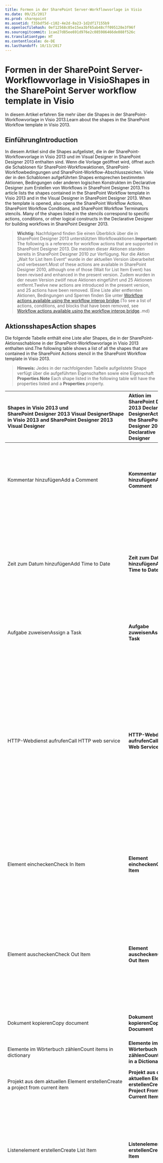 ```yaml
---
title: Formen in der SharePoint Server-Workflowvorlage in Visio
ms.date: 09/25/2017
ms.prod: sharepoint
ms.assetid: f35bdf5d-c102-4e2d-8a23-1d2df17155b9
ms.openlocfilehash: 0ef12568c05e15ea3bf65ab48cff095128e3f96f
ms.sourcegitcommit: 1cae27d85ee691d976e2c085986466de088f526c
ms.translationtype: HT
ms.contentlocale: de-DE
ms.lasthandoff: 10/13/2017
---
```

# <a name="shapes-in-the-sharepoint-server-workflow-template-in-visio"></a><span data-ttu-id="5b257-102">Formen in der SharePoint Server-Workflowvorlage in Visio</span><span class="sxs-lookup"><span data-stu-id="5b257-102">Shapes in the SharePoint Server workflow template in Visio</span></span>
<span data-ttu-id="5b257-103">In diesem Artikel erfahren Sie mehr über die Shapes in der SharePoint-Workflowvorlage in Visio 2013.</span><span class="sxs-lookup"><span data-stu-id="5b257-103">Learn about the shapes in the SharePoint Workflow template in Visio 2013.</span></span>
## <a name="introduction"></a><span data-ttu-id="5b257-104">Einführung</span><span class="sxs-lookup"><span data-stu-id="5b257-104">Introduction</span></span>
<span data-ttu-id="5b257-105"><a name="VSSPD_Shapes_Intro"> </a></span><span class="sxs-lookup"><span data-stu-id="5b257-105"></span></span>

<span data-ttu-id="5b257-p101">In diesem Artikel sind die Shapes aufgelistet, die in der SharePoint-Workflowvorlage in Visio 2013 und im Visual Designer in SharePoint Designer 2013 enthalten sind. Wenn die Vorlage geöffnet wird, öffnet auch die Schablonen für SharePoint-Workflowaktionen, SharePoint-Workflowbedingungen und SharePoint-Workflow-Abschlusszeichen. Viele der in den Schablonen aufgeführten Shapes entsprechen bestimmten Aktionen, Bedingungen oder anderen logischen Konstrukten im Declarative Designer zum Erstellen von Workflows in SharePoint Designer 2013.</span><span class="sxs-lookup"><span data-stu-id="5b257-p101">This article lists the shapes contained in the SharePoint Workflow template in Visio 2013 and in the Visual Designer in SharePoint Designer 2013. When the template is opened, also opens the SharePoint Workflow Actions, SharePoint Workflow Conditions, and SharePoint Workflow Terminators stencils. Many of the shapes listed in the stencils correspond to specific actions, conditions, or other logical constructs in the Declarative Designer for building workflows in SharePoint Designer 2013.</span></span>
  
    
    

> <span data-ttu-id="5b257-109">**Wichtig:** Nachfolgend finden Sie einen Überblick über die in SharePoint Designer 2013 unterstützten Workflowaktionen.</span><span class="sxs-lookup"><span data-stu-id="5b257-109">**Important:** The following is a reference for workflow actions that are supported in SharePoint Designer 2013.</span></span> <span data-ttu-id="5b257-110">Die meisten dieser Aktionen standen bereits in SharePoint Designer 2010 zur Verfügung. Nur die Aktion „Wait for List Item Event“ wurde in der aktuellen Version überarbeitet und verbessert.</span><span class="sxs-lookup"><span data-stu-id="5b257-110">Most of these actions are available in SharePoint Designer 2010, although one of those (Wait for List Item Event) has been revised and enhanced in the present version.</span></span> <span data-ttu-id="5b257-111">Zudem wurden in der neuen Version zwölf neue Aktionen eingeführt und 25 Aktionen entfernt.</span><span class="sxs-lookup"><span data-stu-id="5b257-111">Twelve new actions are introduced in the present version, and 25 actions have been removed.</span></span> <span data-ttu-id="5b257-112">(Eine Liste aller entfernten Aktionen, Bedingungen und Sperren finden Sie unter [Workflow actions available using the workflow interop bridge](workflow-actions-available-using-the-workflow-interop-bridge.md).</span><span class="sxs-lookup"><span data-stu-id="5b257-112">(To see a list of actions, conditions, and blocks that have been removed, see  [Workflow actions available using the workflow interop bridge](workflow-actions-available-using-the-workflow-interop-bridge.md)..md)</span></span> 
  
    
    


## <a name="action-shapes"></a><span data-ttu-id="5b257-113">Aktionsshapes</span><span class="sxs-lookup"><span data-stu-id="5b257-113">Action shapes</span></span>
<span data-ttu-id="5b257-114"><a name="VSSDP_Actions"> </a></span><span class="sxs-lookup"><span data-stu-id="5b257-114"></span></span>

<span data-ttu-id="5b257-115">Die folgende Tabelle enthält eine Liste aller Shapes, die in der SharePoint-Aktionsschablone in der SharePoint-Workflowvorlage in Visio 2013 enthalten sind.</span><span class="sxs-lookup"><span data-stu-id="5b257-115">The following table shows a list of all the shapes that are contained in the SharePoint Actions stencil in the SharePoint Workflow template in Visio 2013.</span></span>
  
    
    

> <span data-ttu-id="5b257-116">**Hinweis:** Jedes in der nachfolgenden Tabelle aufgelistete Shape verfügt über die aufgeführten Eigenschaften sowie eine Eigenschaft **Properties**.</span><span class="sxs-lookup"><span data-stu-id="5b257-116">**Note** Each shape listed in the following table will have the properties listed and a **Properties** property.</span></span>
  
    
    



|<span data-ttu-id="5b257-117">**Shapes in Visio 2013 und SharePoint Designer 2013 Visual Designer**</span><span class="sxs-lookup"><span data-stu-id="5b257-117">**Shape in Visio 2013 and SharePoint Designer 2013 Visual Designer**</span></span>|<span data-ttu-id="5b257-118">**Aktion im SharePoint Designer 2013 Declarative Designer**</span><span class="sxs-lookup"><span data-stu-id="5b257-118">**Action in the SharePoint Designer 2013 Declarative Designer**</span></span>|<span data-ttu-id="5b257-119">**Eigenschaften im SharePoint Designer 2013 Visual Designer**</span><span class="sxs-lookup"><span data-stu-id="5b257-119">**Properties in SharePoint Designer 2013 Visual Designer**</span></span>|<span data-ttu-id="5b257-120">**Beschreibung**</span><span class="sxs-lookup"><span data-stu-id="5b257-120">**Description**</span></span>|
|:-----|:-----|:-----|:-----|
|<span data-ttu-id="5b257-121">Kommentar hinzufügen</span><span class="sxs-lookup"><span data-stu-id="5b257-121">Add a Comment</span></span>  <br/> |<span data-ttu-id="5b257-122">**Kommentar hinzufügen**</span><span class="sxs-lookup"><span data-stu-id="5b257-122">**Add a Comment**</span></span> <br/> |<span data-ttu-id="5b257-123">**Kommentar**</span><span class="sxs-lookup"><span data-stu-id="5b257-123">**Comment**</span></span> <br/> |<span data-ttu-id="5b257-p103">Ermöglicht Ihnen, im Workflow-Designer zu Referenzzwecken informative Kommentare zu hinterlassen. Dies ist besonders hilfreich, wenn andere Benutzer an diesem Workflow mitarbeiten.</span><span class="sxs-lookup"><span data-stu-id="5b257-p103">Enables you to leave informative comments in the workflow designer for reference purposes. This is especially helpful when there are other users collaborating on the workflow.</span></span>  <br/> |
|<span data-ttu-id="5b257-126">Zeit zum Datum hinzufügen</span><span class="sxs-lookup"><span data-stu-id="5b257-126">Add Time to Date</span></span>  <br/> |<span data-ttu-id="5b257-127">**Zeit zum Datum hinzufügen**</span><span class="sxs-lookup"><span data-stu-id="5b257-127">**Add Time to Date**</span></span> <br/> |<span data-ttu-id="5b257-128">**Monate**</span><span class="sxs-lookup"><span data-stu-id="5b257-128">**Months**</span></span> <br/> <span data-ttu-id="5b257-129">**Tage**</span><span class="sxs-lookup"><span data-stu-id="5b257-129">**Days**</span></span> <br/> <span data-ttu-id="5b257-130">**Stunden**</span><span class="sxs-lookup"><span data-stu-id="5b257-130">**Hours**</span></span> <br/> <span data-ttu-id="5b257-131">**Minuten**</span><span class="sxs-lookup"><span data-stu-id="5b257-131">**Minutes**</span></span> <br/> <span data-ttu-id="5b257-132">**Date**</span><span class="sxs-lookup"><span data-stu-id="5b257-132">**Date**</span></span> <br/> <span data-ttu-id="5b257-133">**Ausgabe**</span><span class="sxs-lookup"><span data-stu-id="5b257-133">**Output**</span></span> <br/> |<span data-ttu-id="5b257-p104">Fügt einem Datum eine bestimmte Uhrzeit in Minuten, Stunden, Tagen oder Monaten hinzu und speichert den Ausgabewert als Variable. Das Datum kann ein aktuelles Datum, ein bestimmtes Datum oder ein Nachschlagewert sein. Der Wert "Aktuelles Datum" gibt Mitternacht (UTC) zurück.</span><span class="sxs-lookup"><span data-stu-id="5b257-p104">Adds a specific time in minutes, hours, days, or months to a date, and stores the output value as a variable. The date can be a current data, specific date, or a lookup. The 'Current Date' value returns UTC midnight.</span></span>  <br/> |
|<span data-ttu-id="5b257-137">Aufgabe zuweisen</span><span class="sxs-lookup"><span data-stu-id="5b257-137">Assign a Task</span></span>  <br/> |<span data-ttu-id="5b257-138">**Aufgabe zuweisen**</span><span class="sxs-lookup"><span data-stu-id="5b257-138">**Assign a Task**</span></span> <br/> |<span data-ttu-id="5b257-139">**Aufgabeneinstellungen**</span><span class="sxs-lookup"><span data-stu-id="5b257-139">**Task Settings**</span></span> <br/> <span data-ttu-id="5b257-140">**Ergebnis des Vorgangs**</span><span class="sxs-lookup"><span data-stu-id="5b257-140">**Task Outcome**</span></span> <br/> <span data-ttu-id="5b257-141">**Aufgabenelement-ID**</span><span class="sxs-lookup"><span data-stu-id="5b257-141">**Task Item ID**</span></span> <br/> |<span data-ttu-id="5b257-142">Weist einem Benutzer eine Workflowaufgabe zu und erstellt ein Fälligkeitsdatum für den Abschluss der Aufgabe</span><span class="sxs-lookup"><span data-stu-id="5b257-142">Assigns a workflow task to a user and establishes a due date for completion of the task.</span></span>  <br/> |
|<span data-ttu-id="5b257-143">HTTP-Webdienst aufrufen</span><span class="sxs-lookup"><span data-stu-id="5b257-143">Call HTTP web service</span></span>  <br/> |<span data-ttu-id="5b257-144">**HTTP-Webdienst aufrufen**</span><span class="sxs-lookup"><span data-stu-id="5b257-144">**Call HTTP Web Service**</span></span> <br/> |<span data-ttu-id="5b257-145">**HTTP-Anforderung**</span><span class="sxs-lookup"><span data-stu-id="5b257-145">**HTTP Request**</span></span> <br/> <span data-ttu-id="5b257-146">**Parameter**</span><span class="sxs-lookup"><span data-stu-id="5b257-146">**Parameters**</span></span> <br/> <span data-ttu-id="5b257-147">**Antwortinhaltsvariable**</span><span class="sxs-lookup"><span data-stu-id="5b257-147">**Response Content Variable**</span></span> <br/> <span data-ttu-id="5b257-148">**Antwortkopfzeilenvariable**</span><span class="sxs-lookup"><span data-stu-id="5b257-148">**Response Header Variable**</span></span> <br/> <span data-ttu-id="5b257-149">**Antwortcodevariable**</span><span class="sxs-lookup"><span data-stu-id="5b257-149">**Response Code Variable**</span></span> <br/> |<span data-ttu-id="5b257-150">Fungiert als Methodenaufruf an einen HTTP-Webdienst.</span><span class="sxs-lookup"><span data-stu-id="5b257-150">Functions as a method call to a HTTP web service.</span></span>  <br/> <span data-ttu-id="5b257-151">**Hinweis:** Der aktuelle Build unterstützt ausschließlich SharePoint-Aufrufe an **anonyme** HTTP-Dienste und ausschließlich Aufrufe mit Parametern des Typs **string** und Rückgabetypen.</span><span class="sxs-lookup"><span data-stu-id="5b257-151">The current build supports SharePoint calls only to **anonymous** HTTP services and only using **string** parameters and return types. Also, we do not support composite XML elements. Note, too, that we currently support classic ASMX only and do not provide support for the WCG service.</span></span> <span data-ttu-id="5b257-152">Darüber hinaus werden XML-Verbundelemente nicht unterstützt.</span><span class="sxs-lookup"><span data-stu-id="5b257-152">Also, we do not support composite XML elements.</span></span> <span data-ttu-id="5b257-153">Ebenso wird lediglich der klassische ASMX unterstützt, nicht jedoch der WCG-Dienst.</span><span class="sxs-lookup"><span data-stu-id="5b257-153">Note, too, that we currently support classic ASMX only and do not provide support for the WCG service.</span></span>          |
|<span data-ttu-id="5b257-154">Element einchecken</span><span class="sxs-lookup"><span data-stu-id="5b257-154">Check In Item</span></span>  <br/> |<span data-ttu-id="5b257-155">**Element einchecken**</span><span class="sxs-lookup"><span data-stu-id="5b257-155">**Check In Item**</span></span> <br/> |<span data-ttu-id="5b257-156">**Element**</span><span class="sxs-lookup"><span data-stu-id="5b257-156">**Item**</span></span> <br/> <span data-ttu-id="5b257-157">**Kommentar**</span><span class="sxs-lookup"><span data-stu-id="5b257-157">**Comment**</span></span> <br/> |<span data-ttu-id="5b257-158">Checkt ein ausgechecktes Element ein. Sie können nur Elemente aus einer Dokumentbibliothek einchecken.</span><span class="sxs-lookup"><span data-stu-id="5b257-158">Checks in an item that is checked out. You can check in items only from a document library.</span></span>  <br/> <span data-ttu-id="5b257-159">**Vorsicht:** Der Workflow stürzt ab, wenn Sie versuchen, ein nicht ausgechecktes Element einzuchecken.</span><span class="sxs-lookup"><span data-stu-id="5b257-159">The workflow crashes if you try to check in an item that is not checked out.</span></span>           |
|<span data-ttu-id="5b257-160">Element auschecken</span><span class="sxs-lookup"><span data-stu-id="5b257-160">Check Out Item</span></span>  <br/> |<span data-ttu-id="5b257-161">**Element auschecken**</span><span class="sxs-lookup"><span data-stu-id="5b257-161">**Check Out Item**</span></span> <br/> |<span data-ttu-id="5b257-162">**Element**</span><span class="sxs-lookup"><span data-stu-id="5b257-162">**Item**</span></span> <br/> |<span data-ttu-id="5b257-p106">Checkt ein Element aus. Der Workflow prüft, ob das Element eingecheckt ist, bevor er ein Dokument auscheckt. Sie können nur Elemente aus einer Bibliothek in Ihrer Website auschecken.  </span><span class="sxs-lookup"><span data-stu-id="5b257-p106">Checks out an item. The workflow verifies whether the item is checked in before it checks out a document. You can check out items only from a library in your site.  </span></span><br/> <span data-ttu-id="5b257-166">**Vorsicht:** Der Workflow stürzt ab, wenn Sie versuchen, ein nicht eingechecktes Element auszuchecken.</span><span class="sxs-lookup"><span data-stu-id="5b257-166">The workflow crashes if you try to check out an item that is not checked in.</span></span>           |
|<span data-ttu-id="5b257-167">Dokument kopieren</span><span class="sxs-lookup"><span data-stu-id="5b257-167">Copy document</span></span>  <br/> |<span data-ttu-id="5b257-168">**Dokument kopieren**</span><span class="sxs-lookup"><span data-stu-id="5b257-168">**Copy Document**</span></span> <br/> |<span data-ttu-id="5b257-169">**Dokument**</span><span class="sxs-lookup"><span data-stu-id="5b257-169">**Document**</span></span> <br/> <span data-ttu-id="5b257-170">**Bibliothek**</span><span class="sxs-lookup"><span data-stu-id="5b257-170">**Library**</span></span> <br/> |<span data-ttu-id="5b257-171">Kopiert ein Dokument aus der aktuellen Liste in eine andere Dokumentbibliotheksliste.</span><span class="sxs-lookup"><span data-stu-id="5b257-171">Copies a document from the current list to a different Document Library list.</span></span>  <br/> |
|<span data-ttu-id="5b257-172">Elemente im Wörterbuch zählen</span><span class="sxs-lookup"><span data-stu-id="5b257-172">Count items in dictionary</span></span>  <br/> |<span data-ttu-id="5b257-173">**Elemente im Wörterbuch zählen**</span><span class="sxs-lookup"><span data-stu-id="5b257-173">**Count Items in a Dictionary**</span></span> <br/> |<span data-ttu-id="5b257-174">**Wörterbuch**</span><span class="sxs-lookup"><span data-stu-id="5b257-174">**Dictionary**</span></span> <br/> <span data-ttu-id="5b257-175">**Ausgabevariable**</span><span class="sxs-lookup"><span data-stu-id="5b257-175">**Output Variable**</span></span> <br/> |<span data-ttu-id="5b257-176">Zählt die Anzahl der Elemente in einer Wörterbuchvariablen.</span><span class="sxs-lookup"><span data-stu-id="5b257-176">Counts the number of items in a dictionary variable.</span></span>  <br/> |
|<span data-ttu-id="5b257-177">Projekt aus dem aktuellen Element erstellen</span><span class="sxs-lookup"><span data-stu-id="5b257-177">Create a project from current item</span></span>  <br/> |<span data-ttu-id="5b257-178">**Projekt aus dem aktuellen Element erstellen**</span><span class="sxs-lookup"><span data-stu-id="5b257-178">**Create Project From Current Item**</span></span> <br/> |<span data-ttu-id="5b257-179">**Enterprise-Projekttyp**</span><span class="sxs-lookup"><span data-stu-id="5b257-179">**Enterprise Project Type**</span></span> <br/> |<span data-ttu-id="5b257-180">Erstellt auf Basis des aktuellen Elements auf der PWA-Website der SharePoint-Farm ein neues Projekt</span><span class="sxs-lookup"><span data-stu-id="5b257-180">Takes the current item and creates a new project in the SharePoint farm PWA site.</span></span>  <br/> |
|<span data-ttu-id="5b257-181">Listenelement erstellen</span><span class="sxs-lookup"><span data-stu-id="5b257-181">Create List Item</span></span>  <br/> |<span data-ttu-id="5b257-182">**Listenelement erstellen**</span><span class="sxs-lookup"><span data-stu-id="5b257-182">**Create List Item**</span></span> <br/> |<span data-ttu-id="5b257-183">**Element**</span><span class="sxs-lookup"><span data-stu-id="5b257-183">**Item**</span></span> <br/> <span data-ttu-id="5b257-184">**Ausgabevariable**</span><span class="sxs-lookup"><span data-stu-id="5b257-184">**Output Variable**</span></span> <br/> |<span data-ttu-id="5b257-p107">Erstellt in der von Ihnen angegebenen Liste ein neues Listenelement. Sie können die Felder und Werte im neuen Element angeben. Sie können diese Aktion verwenden, wenn Sie ein neues Element mit bestimmten Informationen erstellen möchten.</span><span class="sxs-lookup"><span data-stu-id="5b257-p107">Creates a new list item in the list that you specify. You can supply the fields and values in the new item. You can use this action whenever you want a new item to be created with specific information.</span></span>  <br/> |
|<span data-ttu-id="5b257-188">Element löschen</span><span class="sxs-lookup"><span data-stu-id="5b257-188">Delete Item</span></span>  <br/> |<span data-ttu-id="5b257-189">**Element löschen**</span><span class="sxs-lookup"><span data-stu-id="5b257-189">**Delete Item**</span></span> <br/> |<span data-ttu-id="5b257-190">**Element**</span><span class="sxs-lookup"><span data-stu-id="5b257-190">**Item**</span></span> <br/> |<span data-ttu-id="5b257-191">Löscht ein Element.</span><span class="sxs-lookup"><span data-stu-id="5b257-191">Deletes an item.</span></span>  <br/> <span data-ttu-id="5b257-192">**Hinweis:** Diese Aktion wird auf dem Computer beendet, auf dem das Workflowmodul Workflow-Manager ausgeführt wird, und löst eine Ausnahme des Typs **System.InvalidOperationException** aus.</span><span class="sxs-lookup"><span data-stu-id="5b257-192">This action is terminated on the computer running the Workflow Manager workflow engine and throws a **System.InvalidOperationException** exception. There is no workaround.</span></span> <span data-ttu-id="5b257-193">Eine Problemumgehung ist derzeit nicht verfügbar.</span><span class="sxs-lookup"><span data-stu-id="5b257-193">There is no overallocation.</span></span>          |
|<span data-ttu-id="5b257-194">Auschecken verwerfen</span><span class="sxs-lookup"><span data-stu-id="5b257-194">Discard Check Out</span></span>  <br/> |<span data-ttu-id="5b257-195">**Auschecken des Elements verwerfen**</span><span class="sxs-lookup"><span data-stu-id="5b257-195">**Discard Check Out Item**</span></span> <br/> |<span data-ttu-id="5b257-196">**Element**</span><span class="sxs-lookup"><span data-stu-id="5b257-196">**Item**</span></span> <br/> |<span data-ttu-id="5b257-197">Verwirft die Änderungen und checkt das Element wieder ein, wenn ein Element ausgecheckt und verändert wurde.</span><span class="sxs-lookup"><span data-stu-id="5b257-197">Discards the changes and checks the item back in if an item is checked out and changes have been made to it.</span></span>  <br/> <span data-ttu-id="5b257-198">**Vorsicht:** Der Workflow stürzt ab, wenn Sie versuchen, ein nicht ausgechecktes Element einzuchecken.</span><span class="sxs-lookup"><span data-stu-id="5b257-198">The workflow crashes if you try to check in an item that is not checked out.</span></span>           |
|<span data-ttu-id="5b257-199">Berechnung ausführen</span><span class="sxs-lookup"><span data-stu-id="5b257-199">Do Calculation</span></span>  <br/> |<span data-ttu-id="5b257-200">**Berechnung ausführen**</span><span class="sxs-lookup"><span data-stu-id="5b257-200">**Do Calculation**</span></span> <br/> |<span data-ttu-id="5b257-201">**LeftOperand**</span><span class="sxs-lookup"><span data-stu-id="5b257-201">**LeftOperand**</span></span> <br/> <span data-ttu-id="5b257-202">**Operator**</span><span class="sxs-lookup"><span data-stu-id="5b257-202">**Operator**</span></span> <br/> <span data-ttu-id="5b257-203">**RightOperand**</span><span class="sxs-lookup"><span data-stu-id="5b257-203">**RightOperand**</span></span> <br/> <span data-ttu-id="5b257-204">**Bis**</span><span class="sxs-lookup"><span data-stu-id="5b257-204">**To**</span></span> <br/> |<span data-ttu-id="5b257-205">Führt eine arithmetische Berechnung durch und speichert den Ausgabewert in einer Variablen.</span><span class="sxs-lookup"><span data-stu-id="5b257-205">Performs an arithmetic calculation and stores the output value in a variable.</span></span>  <br/> <span data-ttu-id="5b257-206">**Hinweis:** In SharePoint unterstützt diese Aktion nur den numerischen Typ **Double**.</span><span class="sxs-lookup"><span data-stu-id="5b257-206">**Note:** For SharePoint, this action supports only the **Double** numeric type.</span></span> <span data-ttu-id="5b257-207">Ganze Zahlen werden nicht unterstützt.</span><span class="sxs-lookup"><span data-stu-id="5b257-207">Integers are not supported.</span></span> <span data-ttu-id="5b257-208">Die Verwendung des Operators „+“ (Verkettung) für Zeichenfolgen wird nicht unterstützt.</span><span class="sxs-lookup"><span data-stu-id="5b257-208">For SharePoint, this action supports only the Double numeric type. Integers are not supported. Use of the "+" operator (concatenation) for strings is not supported.</span></span>          |
|<span data-ttu-id="5b257-209">Teilzeichenfolge ab dem Ende der Zeichenfolge extrahieren</span><span class="sxs-lookup"><span data-stu-id="5b257-209">Extract Substring from End of String</span></span>  <br/> |<span data-ttu-id="5b257-210">**Teilzeichenfolge ab dem Ende der Zeichenfolge extrahieren**</span><span class="sxs-lookup"><span data-stu-id="5b257-210">**Extract Substring from End of String**</span></span> <br/> |<span data-ttu-id="5b257-211">**Anzahl der Zeichen**</span><span class="sxs-lookup"><span data-stu-id="5b257-211">**Number of Characters**</span></span> <br/> <span data-ttu-id="5b257-212">**String**</span><span class="sxs-lookup"><span data-stu-id="5b257-212">**String**</span></span> <br/> <span data-ttu-id="5b257-213">**Ausgabe**</span><span class="sxs-lookup"><span data-stu-id="5b257-213">**Output**</span></span> <br/> |<span data-ttu-id="5b257-214">Kopiert eine bestimmte Anzahl von Zeichen, beginnend am Ende einer Zeichenfolge, und speichert die Ausgabe in einer Variablen</span><span class="sxs-lookup"><span data-stu-id="5b257-214">Copies a specified number of characters starting from the end of a string and stores the output in a variable.</span></span>  <br/> |
|<span data-ttu-id="5b257-215">Teilzeichenfolge anhand des Index der Zeichenfolge extrahieren</span><span class="sxs-lookup"><span data-stu-id="5b257-215">Extract Substring from Index of String</span></span>  <br/> |<span data-ttu-id="5b257-216">**Teilzeichenfolge ab Index der Zeichenfolge extrahieren**</span><span class="sxs-lookup"><span data-stu-id="5b257-216">**Extract Substring from Index of String**</span></span> <br/> |<span data-ttu-id="5b257-217">**String**</span><span class="sxs-lookup"><span data-stu-id="5b257-217">**String**</span></span> <br/> <span data-ttu-id="5b257-218">**Index**</span><span class="sxs-lookup"><span data-stu-id="5b257-218">**Index**</span></span> <br/> <span data-ttu-id="5b257-219">**Ausgabe**</span><span class="sxs-lookup"><span data-stu-id="5b257-219">**Output**</span></span> <br/> |<span data-ttu-id="5b257-220">Kopiert eine Teilzeichenfolge beginnend bei einem angegebenen Index in der Zeichenfolge und speichert den Wert in einer Variablen.</span><span class="sxs-lookup"><span data-stu-id="5b257-220">Copies a substring starting at a specified index in the string and places the value in a variable.</span></span>  <br/> <span data-ttu-id="5b257-221">**Hinweis:** Der Indexwert im vorhandenen Build (Technical Preview) von SharePoint Designer ist nullbasiert. Werte in SharePoint Designer 2010 wurden allerdings mit 1 beginnend indiziert.</span><span class="sxs-lookup"><span data-stu-id="5b257-221">Be aware that although the index value in the present Technical Preview build of SharePoint Designer is zero-based, values in SharePoint Designer 2010 were indexed starting at 1.</span></span>           |
|<span data-ttu-id="5b257-222">Teilzeichenfolge ab Anfang der Zeichenfolge extrahieren</span><span class="sxs-lookup"><span data-stu-id="5b257-222">Extract Substring from Start of String</span></span>  <br/> |<span data-ttu-id="5b257-223">**Teilzeichenfolge ab Anfang der Zeichenfolge extrahieren**</span><span class="sxs-lookup"><span data-stu-id="5b257-223">**Extract Substring from Start of String**</span></span> <br/> |<span data-ttu-id="5b257-224">**Anzahl der Zeichen**</span><span class="sxs-lookup"><span data-stu-id="5b257-224">**Number of Characters**</span></span> <br/> <span data-ttu-id="5b257-225">**String**</span><span class="sxs-lookup"><span data-stu-id="5b257-225">**String**</span></span> <br/> <span data-ttu-id="5b257-226">**Ausgabe**</span><span class="sxs-lookup"><span data-stu-id="5b257-226">**Output**</span></span> <br/> |<span data-ttu-id="5b257-227">Kopiert eine bestimmte Anzahl von Zeichen, beginnend am Anfang einer Zeichenfolge, und speichert die Ausgabe in einer Variablen</span><span class="sxs-lookup"><span data-stu-id="5b257-227">Copies a specified number of characters beginning at the start of a string and stores the output in a variable.</span></span>  <br/> |
|<span data-ttu-id="5b257-228">Teilzeichenfolge der Zeichenfolge anhand des Index mit bestimmter Länge extrahieren</span><span class="sxs-lookup"><span data-stu-id="5b257-228">Extract Substring of String from Index with Length</span></span>  <br/> |<span data-ttu-id="5b257-229">**Teilzeichenfolge der Zeichenfolge anhand des Index mit bestimmter Länge extrahieren**</span><span class="sxs-lookup"><span data-stu-id="5b257-229">**Extract Substring of String from Index with Length**</span></span> <br/> |<span data-ttu-id="5b257-230">**String**</span><span class="sxs-lookup"><span data-stu-id="5b257-230">**String**</span></span> <br/> <span data-ttu-id="5b257-231">**Index**</span><span class="sxs-lookup"><span data-stu-id="5b257-231">**Index**</span></span> <br/> <span data-ttu-id="5b257-232">**Anzahl der Zeichen**</span><span class="sxs-lookup"><span data-stu-id="5b257-232">**Number of Characters**</span></span> <br/> <span data-ttu-id="5b257-233">**Ausgabe**</span><span class="sxs-lookup"><span data-stu-id="5b257-233">**Output**</span></span> <br/> |<span data-ttu-id="5b257-234">Kopiert eine aus einer bestimmten Anzahl von Zeichen bestehende Teilzeichenfolge heraus, beginnend bei einem angegebenen Index in der Zeichenfolge, und speichert den Wert in einer Variablen.</span><span class="sxs-lookup"><span data-stu-id="5b257-234">Copies out a substring comprising a specified number of characters, starting at a specified index in the string, and places the value in a variable.</span></span>  <br/> <span data-ttu-id="5b257-235">**Hinweis:** Der Indexwert im vorhandenen Build (Technical Preview) von SharePoint Designer ist nullbasiert. Werte in SharePoint Designer 2010 wurden allerdings mit 1 beginnend indiziert.</span><span class="sxs-lookup"><span data-stu-id="5b257-235">Be aware that although the index value in the present Technical Preview build of SharePoint Designer is zero-based, values in SharePoint Designer 2010 were indexed starting at 1.</span></span>           |
|<span data-ttu-id="5b257-236">Intervall zwischen Datumsangaben suchen</span><span class="sxs-lookup"><span data-stu-id="5b257-236">Find Interval Between Dates</span></span>  <br/> |<span data-ttu-id="5b257-237">**Intervall zwischen Datumsangaben suchen**</span><span class="sxs-lookup"><span data-stu-id="5b257-237">**Find Interval Between Dates**</span></span> <br/> |<span data-ttu-id="5b257-238">**Einheiten**</span><span class="sxs-lookup"><span data-stu-id="5b257-238">**Units**</span></span> <br/> <span data-ttu-id="5b257-239">**Startdatum**</span><span class="sxs-lookup"><span data-stu-id="5b257-239">**Start Date**</span></span> <br/> <span data-ttu-id="5b257-240">**Enddatum**</span><span class="sxs-lookup"><span data-stu-id="5b257-240">**End Date**</span></span> <br/> <span data-ttu-id="5b257-241">**Ausgabe**</span><span class="sxs-lookup"><span data-stu-id="5b257-241">**Output**</span></span> <br/> |<span data-ttu-id="5b257-242">Berechnet das Zeitintervall zwischen zwei Daten in Minuten, Stunden oder Tagen und speichert die Ausgabe in einer Variablen</span><span class="sxs-lookup"><span data-stu-id="5b257-242">Calculates the time interval in minutes, hours, or days between two dates and stores the output in a variable.</span></span>  <br/> |
|<span data-ttu-id="5b257-243">Teilzeichenfolge in Zeichenfolge suchen</span><span class="sxs-lookup"><span data-stu-id="5b257-243">Find substring in string</span></span>  <br/> |<span data-ttu-id="5b257-244">**Teilzeichenfolge in Zeichenfolge suchen**</span><span class="sxs-lookup"><span data-stu-id="5b257-244">**Find Substring in String**</span></span> <br/> |<span data-ttu-id="5b257-245">**Teilzeichenfolge**</span><span class="sxs-lookup"><span data-stu-id="5b257-245">**Substring**</span></span> <br/> <span data-ttu-id="5b257-246">**String**</span><span class="sxs-lookup"><span data-stu-id="5b257-246">**String**</span></span> <br/> <span data-ttu-id="5b257-247">**Ausgabe**</span><span class="sxs-lookup"><span data-stu-id="5b257-247">**Output**</span></span> <br/> |<span data-ttu-id="5b257-248">Sucht eine bestimmte Teilzeichenfolge in einer Zeichenfolge und gibt den Index der Startposition der Teilzeichenfolge zurück.</span><span class="sxs-lookup"><span data-stu-id="5b257-248">Finds a particular substring inside of a string and returns the index of the substrings's starting position.</span></span>  <br/> |
|<span data-ttu-id="5b257-249">Element aus Wörterbuch abrufen</span><span class="sxs-lookup"><span data-stu-id="5b257-249">Get item from dictionary</span></span>  <br/> |<span data-ttu-id="5b257-250">**Element aus Wörterbuch abrufen**</span><span class="sxs-lookup"><span data-stu-id="5b257-250">**Get Item From Dictionary**</span></span> <br/> |<span data-ttu-id="5b257-251">**Elementname des Pfads**</span><span class="sxs-lookup"><span data-stu-id="5b257-251">**Item Name of Path**</span></span> <br/> <span data-ttu-id="5b257-252">**Wörterbuch**</span><span class="sxs-lookup"><span data-stu-id="5b257-252">**Dictionary**</span></span> <br/> <span data-ttu-id="5b257-253">**Ausgabevariable**</span><span class="sxs-lookup"><span data-stu-id="5b257-253">**Output Variable**</span></span> <br/> |<span data-ttu-id="5b257-254">Gibt ein bestimmtes Element aus der Wörterbuchvariable zurück</span><span class="sxs-lookup"><span data-stu-id="5b257-254">Returns a particular item from a dictionary variable.</span></span>  <br/> |
|<span data-ttu-id="5b257-255">In Verlaufsliste protokollieren</span><span class="sxs-lookup"><span data-stu-id="5b257-255">Log to History List</span></span>  <br/> |<span data-ttu-id="5b257-256">**In Verlaufsliste protokollieren**</span><span class="sxs-lookup"><span data-stu-id="5b257-256">**Log to History List**</span></span> <br/> |<span data-ttu-id="5b257-257">**Meldung**</span><span class="sxs-lookup"><span data-stu-id="5b257-257">**Message**</span></span> <br/> |<span data-ttu-id="5b257-258">Schreibt eine Nachricht aus einer Liste vordefinierter Nachrichtenelemente in die Workflowverlaufsliste</span><span class="sxs-lookup"><span data-stu-id="5b257-258">Writes a message from a list of predefined message items to the workflow history list.</span></span>  <br/> |
|<span data-ttu-id="5b257-259">Für Dauer anhalten</span><span class="sxs-lookup"><span data-stu-id="5b257-259">Pause for Duration</span></span>  <br/> |<span data-ttu-id="5b257-260">**Für Dauer anhalten**</span><span class="sxs-lookup"><span data-stu-id="5b257-260">**Pause for Duration**</span></span> <br/> |<span data-ttu-id="5b257-261">**Tage**</span><span class="sxs-lookup"><span data-stu-id="5b257-261">**Days**</span></span> <br/> <span data-ttu-id="5b257-262">**Stunden**</span><span class="sxs-lookup"><span data-stu-id="5b257-262">**Hours**</span></span> <br/> <span data-ttu-id="5b257-263">**Minuten**</span><span class="sxs-lookup"><span data-stu-id="5b257-263">**Minutes**</span></span> <br/> |<span data-ttu-id="5b257-264">Hält die Ausführung eines Workflows für ein in Tagen, Stunden und Minuten angegebenes Zeitintervall an</span><span class="sxs-lookup"><span data-stu-id="5b257-264">Causes a workflow to pause executing for a specified time interval, in days, hours, and minutes.</span></span>  <br/> |
|<span data-ttu-id="5b257-265">Anhalten bis zum Datum</span><span class="sxs-lookup"><span data-stu-id="5b257-265">Pause until Date</span></span>  <br/> |<span data-ttu-id="5b257-266">**Bis Datum anhalten**</span><span class="sxs-lookup"><span data-stu-id="5b257-266">**Pause Until Date**</span></span> <br/> |<span data-ttu-id="5b257-267">**Date**</span><span class="sxs-lookup"><span data-stu-id="5b257-267">**Date**</span></span> <br/> |<span data-ttu-id="5b257-268">Hält die Ausführung eines Workflows bis zu einem angegebenen Datum-/Uhrzeitwert an</span><span class="sxs-lookup"><span data-stu-id="5b257-268">Causes a workflow to pause executing until a specified date and time.</span></span>  <br/> |
|<span data-ttu-id="5b257-269">Teilzeichenfolge in Zeichenfolge ersetzen</span><span class="sxs-lookup"><span data-stu-id="5b257-269">Replace substring in String</span></span>  <br/> |<span data-ttu-id="5b257-270">**Teilzeichenfolge in Zeichenfolge ersetzen**</span><span class="sxs-lookup"><span data-stu-id="5b257-270">**Replace Substring in String**</span></span> <br/> |<span data-ttu-id="5b257-271">**Suchzeichenfolge**</span><span class="sxs-lookup"><span data-stu-id="5b257-271">**Search String**</span></span> <br/> <span data-ttu-id="5b257-272">**Ersetzungszeichenfolge**</span><span class="sxs-lookup"><span data-stu-id="5b257-272">**Replace String**</span></span> <br/> <span data-ttu-id="5b257-273">**String**</span><span class="sxs-lookup"><span data-stu-id="5b257-273">**String**</span></span> <br/> <span data-ttu-id="5b257-274">**Ausgabe**</span><span class="sxs-lookup"><span data-stu-id="5b257-274">**Output**</span></span> <br/> |<span data-ttu-id="5b257-275">Ersetzt eine bestimmte Teilzeichenfolge durch eine andere Teilzeichenfolge</span><span class="sxs-lookup"><span data-stu-id="5b257-275">Replaces a particular substring with another substring.</span></span>  <br/> |
|<span data-ttu-id="5b257-276">E-Mail senden</span><span class="sxs-lookup"><span data-stu-id="5b257-276">Send an Email</span></span>  <br/> |<span data-ttu-id="5b257-277">**E-Mail senden**</span><span class="sxs-lookup"><span data-stu-id="5b257-277">**Send an email**</span></span> <br/> |<span data-ttu-id="5b257-278">**E-Mail**</span><span class="sxs-lookup"><span data-stu-id="5b257-278">**Email**</span></span> <br/> |<span data-ttu-id="5b257-279">Sendet bei Eintreten eines bestimmten Workflowereignisses automatisch eine E-Mail-Nachricht, die eine vordefinierte Nachricht an einen Benutzer oder eine Gruppe enthält.</span><span class="sxs-lookup"><span data-stu-id="5b257-279">Automatically sends an email message that contains a predetermined message to a user or group when a specified workflow event occurs.</span></span>  <br/> <span data-ttu-id="5b257-280">**Wichtig:** Wenn die Website nicht der Liste „Vertrauenswürdige Sites“ hinzugefügt wurde, werden E-Mails an den Junk-E-Mail-Ordner von Outlook weitergeleitet.</span><span class="sxs-lookup"><span data-stu-id="5b257-280">If the site is not added to the Trusted Sites list then emails are routed to the Outlook Junk folder.</span></span>           |
|<span data-ttu-id="5b257-281">Feld in aktuellem Element festlegen</span><span class="sxs-lookup"><span data-stu-id="5b257-281">Set field in Current Item</span></span>  <br/> |<span data-ttu-id="5b257-282">**Feld in aktuellem Element festlegen**</span><span class="sxs-lookup"><span data-stu-id="5b257-282">**Set Field in Current Item**</span></span> <br/> |<span data-ttu-id="5b257-283">**Field**</span><span class="sxs-lookup"><span data-stu-id="5b257-283">**Field**</span></span> <br/> <span data-ttu-id="5b257-284">**Wert**</span><span class="sxs-lookup"><span data-stu-id="5b257-284">**Value**</span></span> <br/> |<span data-ttu-id="5b257-285">Legt ein Feld im aktuellen Element auf einen Wert fest.</span><span class="sxs-lookup"><span data-stu-id="5b257-285">Sets a field in the current item to a value.</span></span>  <br/> |
|<span data-ttu-id="5b257-286">Den Zeitbereich des Felds 'Datum/Uhrzeit' festlegen</span><span class="sxs-lookup"><span data-stu-id="5b257-286">Set Time Portion of Date/Time Field</span></span>  <br/> |<span data-ttu-id="5b257-287">**Den Zeitbereich des Felds "Datum/Uhrzeit" festlegen**</span><span class="sxs-lookup"><span data-stu-id="5b257-287">**Set Time Portion of Date/Time Field**</span></span> <br/> |<span data-ttu-id="5b257-288">**Stunden**</span><span class="sxs-lookup"><span data-stu-id="5b257-288">**Hours**</span></span> <br/> <span data-ttu-id="5b257-289">**Minuten**</span><span class="sxs-lookup"><span data-stu-id="5b257-289">**Minutes**</span></span> <br/> <span data-ttu-id="5b257-290">**Date**</span><span class="sxs-lookup"><span data-stu-id="5b257-290">**Date**</span></span> <br/> <span data-ttu-id="5b257-291">**Ausgabe**</span><span class="sxs-lookup"><span data-stu-id="5b257-291">**Output**</span></span> <br/> |<span data-ttu-id="5b257-p110">Erstellt einen Zeitstempel und speichert den Ausgabewert in einer Variablen. Sie können die Uhrzeit in Stunden und Minuten festlegen und ein aktuelles Datum, ein bestimmtes Datum oder einen Nachschlagewert festlegen.</span><span class="sxs-lookup"><span data-stu-id="5b257-p110">Creates a timestamp, and stores the output value in a variable. You can set the time in hours and minutes and add a current date, specific date, or lookup.</span></span>  <br/> |
|<span data-ttu-id="5b257-294">Festlegen des Workflowstatus</span><span class="sxs-lookup"><span data-stu-id="5b257-294">Set workflow status</span></span>  <br/> |<span data-ttu-id="5b257-295">**Workflowstatus festlegen**</span><span class="sxs-lookup"><span data-stu-id="5b257-295">**Set Workflow Status**</span></span> <br/> |<span data-ttu-id="5b257-296">**Status**</span><span class="sxs-lookup"><span data-stu-id="5b257-296">**Status**</span></span> <br/> |<span data-ttu-id="5b257-297">Legt den Status des Workflows fest</span><span class="sxs-lookup"><span data-stu-id="5b257-297">Sets the status of the workflow.</span></span>  <br/> |
|<span data-ttu-id="5b257-298">Workflowvariable festlegen</span><span class="sxs-lookup"><span data-stu-id="5b257-298">Set Workflow Variable</span></span>  <br/> |<span data-ttu-id="5b257-299">**Workflowvariable festlegen**</span><span class="sxs-lookup"><span data-stu-id="5b257-299">**Set Workflow Variable**</span></span> <br/> |<span data-ttu-id="5b257-300">**Variable**</span><span class="sxs-lookup"><span data-stu-id="5b257-300">**Variable**</span></span> <br/> <span data-ttu-id="5b257-301">**Wert**</span><span class="sxs-lookup"><span data-stu-id="5b257-301">**Value**</span></span> <br/> |<span data-ttu-id="5b257-p111">Legt eine Workflowvariable auf einen Wert fest. Sie können diese Aktion auch verwenden, wenn der Workflow einer Variablen Daten zuweisen soll.</span><span class="sxs-lookup"><span data-stu-id="5b257-p111">Sets a workflow variable to a value. You can also use this action when you want the workflow to assign data to a variable.</span></span>  <br/> |
|<span data-ttu-id="5b257-304">Listenworkflow starten</span><span class="sxs-lookup"><span data-stu-id="5b257-304">Start a list workflow</span></span>  <br/> |<span data-ttu-id="5b257-305">**Listenworkflow starten**</span><span class="sxs-lookup"><span data-stu-id="5b257-305">**Start a List Workflow**</span></span> <br/> |<span data-ttu-id="5b257-306">**Zuordnungsname**</span><span class="sxs-lookup"><span data-stu-id="5b257-306">**Association Name**</span></span> <br/> <span data-ttu-id="5b257-307">**Eingaben**</span><span class="sxs-lookup"><span data-stu-id="5b257-307">**Inputs**</span></span> <br/> <span data-ttu-id="5b257-308">**Element**</span><span class="sxs-lookup"><span data-stu-id="5b257-308">**Item**</span></span> <br/> |<span data-ttu-id="5b257-309">Startet einen SharePoint 2010-Listenworkflow.</span><span class="sxs-lookup"><span data-stu-id="5b257-309">Starts a SharePoint 2010 List workflow.</span></span>  <br/> <span data-ttu-id="5b257-310">**Hinweis:** Mit der Aktion „Listenworkflow starten“ gibt es die folgenden Probleme:</span><span class="sxs-lookup"><span data-stu-id="5b257-310">The Start a list workflow has the following issues:</span></span><ul><li><span data-ttu-id="5b257-311">Das Feld für Zuweisungstypen kann nicht als Parameter verwendet werden, wenn der 2010-Workflow eine TaskProcess-Aktion enthält.</span><span class="sxs-lookup"><span data-stu-id="5b257-311">The 'Assignments' type field cannot be used as a parameter when the 2010 workflow has a TaskProcess action in it.</span></span></li><li><span data-ttu-id="5b257-p112">Wenn an den gleichen 2010-Workflow mehrere Aufrufe gerichtet werden, führt dies zu mehreren Datenquellen in der 2013-Workflownachschlagefunktion. Diese Datenquellen sind alle gleich.</span><span class="sxs-lookup"><span data-stu-id="5b257-p112">When multiple calls are made to the same 2010 workflow the result will be multiple data sources in the 2013 workflow lookup functionality. These data sources are all the same.</span></span></li><li><span data-ttu-id="5b257-p113">Variablennamen dürfen in 2013 keine Sonderzeichen wie '?' und '#' enthalten. Wenn ein 2010-Workflow Sonderzeichen enthält, werden Sie im 2013-Workflow in Hexadezimalcode umgewandelt.</span><span class="sxs-lookup"><span data-stu-id="5b257-p113">Variable names in 2013 cannot contain special characters such as '?' and '#'. If a 2010 workflow contains special characters then they will be converted to hexadecimal code in the 2013 workflow.</span></span></li></ul>|
|<span data-ttu-id="5b257-316">Website-Workflow starten</span><span class="sxs-lookup"><span data-stu-id="5b257-316">Start a site workflow</span></span>  <br/> |<span data-ttu-id="5b257-317">**Website-Workflow starten**</span><span class="sxs-lookup"><span data-stu-id="5b257-317">**Start a Site Workflow**</span></span> <br/> |<span data-ttu-id="5b257-318">**Zuordnungsname**</span><span class="sxs-lookup"><span data-stu-id="5b257-318">**Association name**</span></span> <br/> <span data-ttu-id="5b257-319">**Parameter**</span><span class="sxs-lookup"><span data-stu-id="5b257-319">**Parameters**</span></span> <br/> |<span data-ttu-id="5b257-320">Startet einen SharePoint 2010-Website-Workflow.</span><span class="sxs-lookup"><span data-stu-id="5b257-320">Starts a SharePoint 2010 Site Workflow.</span></span>  <br/> <span data-ttu-id="5b257-321">**Hinweis:** Mit der Aktion „Listenworkflow starten“ gibt es die folgenden Probleme:</span><span class="sxs-lookup"><span data-stu-id="5b257-321">The Start a list workflow has the following issues:</span></span> <ul><li><span data-ttu-id="5b257-322">Das Feld für Zuweisungstypen kann nicht als Parameter verwendet werden, wenn der 2010-Workflow eine TaskProcess-Aktion enthält.</span><span class="sxs-lookup"><span data-stu-id="5b257-322">The 'Assignments' type field cannot be used as a parameter when the 2010 workflow has a TaskProcess action in it.</span></span></li><li><span data-ttu-id="5b257-p114">Wenn an den gleichen 2010-Workflow mehrere Aufrufe gerichtet werden, führt dies zu mehreren Datenquellen in der 2013-Workflownachschlagefunktion. Diese Datenquellen sind alle gleich.</span><span class="sxs-lookup"><span data-stu-id="5b257-p114">When multiple calls are made to the same 2010 workflow the result will be multiple data sources in the 2013 workflow lookup functionality. These data sources are all the same.</span></span></li><li><span data-ttu-id="5b257-p115">Variablennamen dürfen in 2013 keine Sonderzeichen wie '?' und '#' enthalten. Wenn ein 2010-Workflow Sonderzeichen enthält, werden Sie im 2013-Workflow in Hexadezimalcode umgewandelt.</span><span class="sxs-lookup"><span data-stu-id="5b257-p115">Variable names in 2013 cannot contain special characters such as '?' and '#'. If a 2010 workflow contains special characters then they will be converted to hexadecimal code in the 2013 workflow.</span></span></li></ul>       |
|<span data-ttu-id="5b257-327">Aufgabenprozess starten</span><span class="sxs-lookup"><span data-stu-id="5b257-327">Start a task process</span></span>  <br/> |<span data-ttu-id="5b257-328">**Aufgabenprozess starten**</span><span class="sxs-lookup"><span data-stu-id="5b257-328">**Start a Task Process**</span></span> <br/> |<span data-ttu-id="5b257-329">**Prozesseinstellungen**</span><span class="sxs-lookup"><span data-stu-id="5b257-329">**Process Settings**</span></span> <br/>  <span data-ttu-id="5b257-330">Prozessergebnis</span><span class="sxs-lookup"><span data-stu-id="5b257-330">Process Outcome</span></span> <br/> |<span data-ttu-id="5b257-331">Erstellt Aufgaben für mehrere Benutzer und erlaubt, die Aufgaben einen benutzerdefinierten Prozess durchlaufen zu lassen</span><span class="sxs-lookup"><span data-stu-id="5b257-331">Creates tasks on multiple users and enables the tasks to be taken through a customized process.</span></span>  <br/> |
|<span data-ttu-id="5b257-332">Dokument übersetzen</span><span class="sxs-lookup"><span data-stu-id="5b257-332">Translate document</span></span>  <br/> |<span data-ttu-id="5b257-333">**Dokument übersetzen**</span><span class="sxs-lookup"><span data-stu-id="5b257-333">**Translate Document**</span></span> <br/> |<span data-ttu-id="5b257-334">**Dokument**</span><span class="sxs-lookup"><span data-stu-id="5b257-334">**Document**</span></span> <br/> <span data-ttu-id="5b257-335">**Language**</span><span class="sxs-lookup"><span data-stu-id="5b257-335">**Language**</span></span> <br/> <span data-ttu-id="5b257-336">**Dokumentbibliothek**</span><span class="sxs-lookup"><span data-stu-id="5b257-336">**Document Library**</span></span> <br/> |<span data-ttu-id="5b257-337">Übersetzt ein Dokument in eine bestimmte Sprache.</span><span class="sxs-lookup"><span data-stu-id="5b257-337">Translates a document into a particular language</span></span>  <br/> <span data-ttu-id="5b257-338">**Hinweis:** Für diese Aktion ist ein vorkonfigurierter maschineller Übersetzungsdienst erforderlich.</span><span class="sxs-lookup"><span data-stu-id="5b257-338">Requires a preconfigured Machine Translation Service Application.</span></span>           |
|<span data-ttu-id="5b257-339">Zeichenfolge kürzen</span><span class="sxs-lookup"><span data-stu-id="5b257-339">Trim String</span></span>  <br/> |<span data-ttu-id="5b257-340">**Zeichenfolge kürzen**</span><span class="sxs-lookup"><span data-stu-id="5b257-340">**Trim String**</span></span> <br/> |<span data-ttu-id="5b257-341">**String**</span><span class="sxs-lookup"><span data-stu-id="5b257-341">**String**</span></span> <br/> <span data-ttu-id="5b257-342">**Ausgabe**</span><span class="sxs-lookup"><span data-stu-id="5b257-342">**Output**</span></span> <br/> |<span data-ttu-id="5b257-343">Entfernt Leerzeichen am Beginn und Ende einer Zeichenfolge</span><span class="sxs-lookup"><span data-stu-id="5b257-343">Removes white spaces from the beginning and end of a string.</span></span>  <br/> |
|<span data-ttu-id="5b257-344">Listenelement aktualisieren</span><span class="sxs-lookup"><span data-stu-id="5b257-344">Update List Item</span></span>  <br/> |<span data-ttu-id="5b257-345">**Listenelement aktualisieren**</span><span class="sxs-lookup"><span data-stu-id="5b257-345">**Update List Item**</span></span> <br/> |<span data-ttu-id="5b257-346">**Element**</span><span class="sxs-lookup"><span data-stu-id="5b257-346">**Item**</span></span> <br/> |<span data-ttu-id="5b257-p116">Aktualisiert ein Listenelement. Sie können die Felder und die neuen Werte in diesen Feldern angeben.</span><span class="sxs-lookup"><span data-stu-id="5b257-p116">Updates a list item. You can specify the fields and the new values in those fields.</span></span>  <br/> |
|<span data-ttu-id="5b257-349">Auf Ereignis in Listenelement warten</span><span class="sxs-lookup"><span data-stu-id="5b257-349">Wait for Event in List Item</span></span>  <br/> |<span data-ttu-id="5b257-350">**Auf Ereignis in Listenelement warten**</span><span class="sxs-lookup"><span data-stu-id="5b257-350">**Wait for Event in List Item**</span></span> <br/> |<span data-ttu-id="5b257-351">Document.SelectionChanged **-Ereignis**</span><span class="sxs-lookup"><span data-stu-id="5b257-351">**Event**</span></span> <br/> <span data-ttu-id="5b257-352">**Verknüpftes Element**</span><span class="sxs-lookup"><span data-stu-id="5b257-352">**Related Item**</span></span> <br/> |<span data-ttu-id="5b257-p117">[Verbesserte Version der Office 2010-Aktion.] Hält die aktuelle Instanz des Workflows an und wartet auf ein angegebenes Listenelementereignis. Diese Aktion überwacht zwei Ereignisse: **ItemUpdated** und **ItemAdded**.  </span><span class="sxs-lookup"><span data-stu-id="5b257-p117">[Enhanced version of Office 2010 action.] Pauses the current instance of the workflow to await a specified list item event. This action listens for two events: **ItemUpdated** and **ItemAdded**.  </span></span><br/> |
|<span data-ttu-id="5b257-355">Warten auf Feldänderung</span><span class="sxs-lookup"><span data-stu-id="5b257-355">Wait for field change</span></span>  <br/> |<span data-ttu-id="5b257-356">**Auf Feldänderung warten**</span><span class="sxs-lookup"><span data-stu-id="5b257-356">**Wait for Field Change**</span></span> <br/> |<span data-ttu-id="5b257-357">**Field**</span><span class="sxs-lookup"><span data-stu-id="5b257-357">**Field**</span></span> <br/> <span data-ttu-id="5b257-358">**Wert**</span><span class="sxs-lookup"><span data-stu-id="5b257-358">**Value**</span></span> <br/> |<span data-ttu-id="5b257-359">Wartet, bis ein Feld im aktuellen Element einem bestimmten Wert entspricht</span><span class="sxs-lookup"><span data-stu-id="5b257-359">Waits for a field on the current item to equal a particular value.</span></span>  <br/> |
|<span data-ttu-id="5b257-360">Projektfeld festlegen</span><span class="sxs-lookup"><span data-stu-id="5b257-360">Set Project Field</span></span>  <br/> |<span data-ttu-id="5b257-361">**Projektfeld festlegen**</span><span class="sxs-lookup"><span data-stu-id="5b257-361">**Set Project Field**</span></span> <br/> |<span data-ttu-id="5b257-362">**Field**</span><span class="sxs-lookup"><span data-stu-id="5b257-362">**Field**</span></span> <br/> <span data-ttu-id="5b257-363">**Wert**</span><span class="sxs-lookup"><span data-stu-id="5b257-363">**Value**</span></span> <br/> |<span data-ttu-id="5b257-364">Legt für ein bestimmtes Feld einen Wert in Project Server fest.</span><span class="sxs-lookup"><span data-stu-id="5b257-364">Sets a value for a particular field on Project Server.</span></span>  <br/> <span data-ttu-id="5b257-365">**Hinweis:** Für diese Aktion muss das Projekt eingecheckt sein.</span><span class="sxs-lookup"><span data-stu-id="5b257-365">**Note:** This action requires the project to be checked in first.</span></span> <span data-ttu-id="5b257-366">Wenn das Projekt nicht eingecheckt ist, wird der Workflow beendet, und das Projekt lässt sich nicht in Project Web App öffnen.</span><span class="sxs-lookup"><span data-stu-id="5b257-366">This action requires the project to be checked in first. If the project is not checked in, the workflow will be terminated and users cannot open that project in Project Web App.</span></span>           |
|<span data-ttu-id="5b257-367">Status der Projektstufe festlegen</span><span class="sxs-lookup"><span data-stu-id="5b257-367">Set Project Stage Status</span></span>  <br/> |<span data-ttu-id="5b257-368">**Status der Projektstufe festlegen**</span><span class="sxs-lookup"><span data-stu-id="5b257-368">**Set Project Stage Status**</span></span> <br/> |<span data-ttu-id="5b257-369">**Stufenstatus**</span><span class="sxs-lookup"><span data-stu-id="5b257-369">**Stage Status**</span></span> <br/> <span data-ttu-id="5b257-370">**Stufeninformationen**</span><span class="sxs-lookup"><span data-stu-id="5b257-370">**Stage Information**</span></span> <br/> |<span data-ttu-id="5b257-371">Legt den Status der Projektstufe fest.</span><span class="sxs-lookup"><span data-stu-id="5b257-371">Sets the status of the Project Stage.</span></span>  <br/> <span data-ttu-id="5b257-372">**Hinweis:** Wenn das aktuelle Projekt ausgecheckt ist, wird eine Ausnahme ausgelöst.</span><span class="sxs-lookup"><span data-stu-id="5b257-372">An exception occurs when a current project is checked out.</span></span>           |
|<span data-ttu-id="5b257-373">Statusfeld in Ideenliste festlegen</span><span class="sxs-lookup"><span data-stu-id="5b257-373">Set status field in idea list</span></span>  <br/> |<span data-ttu-id="5b257-374">**Statusfeld in Ideenliste festlegen**</span><span class="sxs-lookup"><span data-stu-id="5b257-374">**Set Status Field in Idea List**</span></span> <br/> |<span data-ttu-id="5b257-375">**Status**</span><span class="sxs-lookup"><span data-stu-id="5b257-375">**Status**</span></span> <br/> |<span data-ttu-id="5b257-376">Aktualisiert den Status für das ursprüngliche Listenelement, das mit dem aktuellen Projekt verknüpft ist</span><span class="sxs-lookup"><span data-stu-id="5b257-376">Updates the status on the original list item that is associated to the current project.</span></span>  <br/> |
|<span data-ttu-id="5b257-377">Auf Projektereignis warten</span><span class="sxs-lookup"><span data-stu-id="5b257-377">Wait for Project Event</span></span>  <br/> |<span data-ttu-id="5b257-378">**Auf Projektereignis warten**</span><span class="sxs-lookup"><span data-stu-id="5b257-378">**Wait for Project Event**</span></span> <br/> |<span data-ttu-id="5b257-379">**Ereignisname**</span><span class="sxs-lookup"><span data-stu-id="5b257-379">**Event Name**</span></span> <br/> |<span data-ttu-id="5b257-380">Wartet auf ein bestimmtes Projektereignis</span><span class="sxs-lookup"><span data-stu-id="5b257-380">Waits for a particular Project Event.</span></span>  <br/> |
   

## <a name="condition-shapes"></a><span data-ttu-id="5b257-381">Bedingungs-Shapes</span><span class="sxs-lookup"><span data-stu-id="5b257-381">Condition shapes</span></span>
<span data-ttu-id="5b257-382"><a name="VSSPD_Conditions"> </a></span><span class="sxs-lookup"><span data-stu-id="5b257-382"></span></span>

<span data-ttu-id="5b257-383">Die folgende Tabelle enthält eine Liste aller Shapes, die in der SharePoint-Bedingungsschablone in der SharePoint-Workflowvorlage enthalten sind.</span><span class="sxs-lookup"><span data-stu-id="5b257-383">The following table shows a list of all the shapes that are contained in the SharePoint Conditions stencil in the SharePoint Workflow template.</span></span>
  
    
    


|<span data-ttu-id="5b257-384">**Shape in Visio 2013 und SharePoint Designer 2013 Visual Designer**</span><span class="sxs-lookup"><span data-stu-id="5b257-384">**Shape in Visio 2013 and SharePoint Designer 2013 Visual Designer**</span></span>|<span data-ttu-id="5b257-385">**Aktion im SharePoint Designer 2013 Declarative Designer**</span><span class="sxs-lookup"><span data-stu-id="5b257-385">**Action in the SharePoint Designer 2013 Declarative Designer**</span></span>|<span data-ttu-id="5b257-386">**Eigenschaften im SharePoint Designer 2013 Visual Designer**</span><span class="sxs-lookup"><span data-stu-id="5b257-386">**Properties in SharePoint Designer 2013 Visual Designer**</span></span>|<span data-ttu-id="5b257-387">**Beschreibung**</span><span class="sxs-lookup"><span data-stu-id="5b257-387">**Description**</span></span>|
|:-----|:-----|:-----|:-----|
|<span data-ttu-id="5b257-388">Wenn ein beliebiger Wert gleich dem Wert ist</span><span class="sxs-lookup"><span data-stu-id="5b257-388">If Any Value Equals Value</span></span>  <br/> |<span data-ttu-id="5b257-389">**Wenn ein beliebiger Wert gleich dem Wert ist**</span><span class="sxs-lookup"><span data-stu-id="5b257-389">**If any value equals value**</span></span> <br/> |<span data-ttu-id="5b257-390">**Wert**</span><span class="sxs-lookup"><span data-stu-id="5b257-390">**Value**</span></span> <br/> <span data-ttu-id="5b257-391">**Operand**</span><span class="sxs-lookup"><span data-stu-id="5b257-391">**Operand**</span></span> <br/> <span data-ttu-id="5b257-392">**Wert**</span><span class="sxs-lookup"><span data-stu-id="5b257-392">**Value**</span></span> <br/> |<span data-ttu-id="5b257-p119">Vergleicht zwei Werte. Sie können angeben, ob die Werte gleich oder nicht gleich sein sollen.</span><span class="sxs-lookup"><span data-stu-id="5b257-p119">Compares two values. You can specify whether the values should be equal or not equal.</span></span>  <br/> |
|<span data-ttu-id="5b257-395">Person ist ein gültiger SharePoint-Benutzer</span><span class="sxs-lookup"><span data-stu-id="5b257-395">Person is a Valid SharePoint User</span></span>  <br/> |<span data-ttu-id="5b257-396">**Person ist ein gültiger SharePoint-Benutzer**</span><span class="sxs-lookup"><span data-stu-id="5b257-396">**Person is a valid SharePoint user**</span></span> <br/> |<span data-ttu-id="5b257-397">**Benutzer**</span><span class="sxs-lookup"><span data-stu-id="5b257-397">**User**</span></span> <br/> |<span data-ttu-id="5b257-398">Überprüft, ob ein bestimmter Benutzer ein registrierter Benutzer oder ein Mitglied einer Gruppe auf der SharePoint-Website ist.</span><span class="sxs-lookup"><span data-stu-id="5b257-398">Checks to see whether a specific user is a registered user or a member of a group on the SharePoint site.</span></span>  <br/> |
|<span data-ttu-id="5b257-399">Projektstufe überspringen</span><span class="sxs-lookup"><span data-stu-id="5b257-399">Skip Project Stage</span></span>  <br/> |<span data-ttu-id="5b257-400">**Projektstufe überspringen**</span><span class="sxs-lookup"><span data-stu-id="5b257-400">**Skip Project Stage**</span></span> <br/> |<span data-ttu-id="5b257-401">–</span><span class="sxs-lookup"><span data-stu-id="5b257-401">NA</span></span>  <br/> |<span data-ttu-id="5b257-402">Diese Bedingung prüft, ob das Feature zum Überspringen der Stufe auf dem Server für die aktuelle Workflowinstanz aktiviert wurde.</span><span class="sxs-lookup"><span data-stu-id="5b257-402">This condition checks to see if the skip to stage feature has been activated on the server for the current workflow instance.</span></span>  <br/> |
   

## <a name="terminator-shapes"></a><span data-ttu-id="5b257-403">Abschlusszeichen-Shapes</span><span class="sxs-lookup"><span data-stu-id="5b257-403">Terminator shapes</span></span>
<span data-ttu-id="5b257-404"><a name="VSSPD_Terminators"> </a></span><span class="sxs-lookup"><span data-stu-id="5b257-404"></span></span>

<span data-ttu-id="5b257-405">Die folgende Tabelle enthält eine Liste aller Shapes, die in der SharePoint-Abschlusszeichen-Schablone in der SharePoint-Workflowvorlage enthalten sind.</span><span class="sxs-lookup"><span data-stu-id="5b257-405">The following table shows a list of all the shapes that are contained in the SharePoint Terminators stencil in the SharePoint Workflow template.</span></span>
  
    
    


|<span data-ttu-id="5b257-406">**Shape in Visio 2013 und SharePoint Designer 2013 Visual Designer**</span><span class="sxs-lookup"><span data-stu-id="5b257-406">**Shape in Visio 2013 and SharePoint Designer 2013 Visual Designer**</span></span>|<span data-ttu-id="5b257-407">**Aktion im SharePoint Designer 2013 Declarative Designer**</span><span class="sxs-lookup"><span data-stu-id="5b257-407">**Action in the SharePoint Designer 2013 Declarative Designer**</span></span>|<span data-ttu-id="5b257-408">**Eigenschaften im SharePoint Designer 2013 Visual Designer**</span><span class="sxs-lookup"><span data-stu-id="5b257-408">**Properties in SharePoint Designer 2013 Visual Designer**</span></span>|<span data-ttu-id="5b257-409">**Beschreibung**</span><span class="sxs-lookup"><span data-stu-id="5b257-409">**Description**</span></span>|
|:-----|:-----|:-----|:-----|
|<span data-ttu-id="5b257-410">Start</span><span class="sxs-lookup"><span data-stu-id="5b257-410">Start</span></span>  <br/> |<span data-ttu-id="5b257-411">–</span><span class="sxs-lookup"><span data-stu-id="5b257-411">NA</span></span>  <br/> |<span data-ttu-id="5b257-412">–</span><span class="sxs-lookup"><span data-stu-id="5b257-412">NA</span></span>  <br/> |<span data-ttu-id="5b257-p120">Startet den Workflow. Jedes SharePoint-Workflowdiagramm darf nur ein Anfangs-Shape enthalten.</span><span class="sxs-lookup"><span data-stu-id="5b257-p120">Begins the workflow. Every SharePoint workflow diagram must have only one Start shape.</span></span>  <br/> |
|<span data-ttu-id="5b257-415">Stufe 1</span><span class="sxs-lookup"><span data-stu-id="5b257-415">Stage</span></span>  <br/> |<span data-ttu-id="5b257-416">**Stufe**</span><span class="sxs-lookup"><span data-stu-id="5b257-416">**Stage**</span></span> <br/> |<span data-ttu-id="5b257-417">–</span><span class="sxs-lookup"><span data-stu-id="5b257-417">NA</span></span>  <br/> |<span data-ttu-id="5b257-p121">Enthält eine beliebige Anzahl von Shapes und kann ggf. Verzweigungen enthalten. Alle Aktionen im Workflow müssen in einer Stufe enthalten sein. Stufen-Shapes werden mithilfe von Container-Shapes visualisiert. Ein Stufen-Shape erfordert, dass ein Eingabe-Shape und eine Ausgangs-Shape an den Kanten des Containers hinzugefügt werden, um die Pfade innerhalb und außerhalb der Stufe zu definieren.</span><span class="sxs-lookup"><span data-stu-id="5b257-p121">Contains any number of shapes and may include branching. All actions in the workflow must be contained by a stage. Stage shapes are visualized by using container shapes. A Stage shape requires that an Enter and an Exit shape be added to the edges of the container to define the paths in and out of the stage.  </span></span><br/> <span data-ttu-id="5b257-422">Weitere Informationen finden Sie im Abschnitt "Phasen, Schleifen und Schritte" im Artikel  [Workflowentwicklung in SharePoint Designer und Visio](workflow-development-in-sharepoint-designer-and-visio.md).</span><span class="sxs-lookup"><span data-stu-id="5b257-422">For more information, see the section titled "Stages, loops, and steps" in the article  [Workflow development in SharePoint Designer and Visio](workflow-development-in-sharepoint-designer-and-visio.md).</span></span>  <br/> |
|<span data-ttu-id="5b257-423">Schritt</span><span class="sxs-lookup"><span data-stu-id="5b257-423">Step</span></span>  <br/> |<span data-ttu-id="5b257-424">**Schritt**</span><span class="sxs-lookup"><span data-stu-id="5b257-424">**Step**</span></span> <br/> |<span data-ttu-id="5b257-425">–</span><span class="sxs-lookup"><span data-stu-id="5b257-425">NA</span></span>  <br/> |<span data-ttu-id="5b257-p122">Stellt eine gruppierte Reihe aufeinanderfolgender Aktionen dar. Schritte müssen in einer Stufe enthalten sein. Ein Schritt-Shape muss auch über ein Eingabe- und ein Ausgangs-Shape verfügen. Diese werden hinzugefügt, wenn das Shape im Zeichenbereich abgelegt wird.</span><span class="sxs-lookup"><span data-stu-id="5b257-p122">Represents a grouped series of sequential actions. Steps must be contained by a stage. A step shape must also have an Enter and Exit shape, which are added when the shape is dropped onto the canvas.  </span></span><br/> <span data-ttu-id="5b257-429">Weitere Informationen finden Sie im Abschnitt "Phasen, Schleifen und Schritte" im Artikel  [Workflowentwicklung in SharePoint Designer und Visio](workflow-development-in-sharepoint-designer-and-visio.md).</span><span class="sxs-lookup"><span data-stu-id="5b257-429">For more information, see the section titled "Stages, loops, and steps" in the article  [Workflow development in SharePoint Designer and Visio](workflow-development-in-sharepoint-designer-and-visio.md).</span></span>  <br/> |
|<span data-ttu-id="5b257-430">Einfache Stufe</span><span class="sxs-lookup"><span data-stu-id="5b257-430">Simple Stage</span></span>  <br/> |<span data-ttu-id="5b257-431">**Stufe**</span><span class="sxs-lookup"><span data-stu-id="5b257-431">**Stage**</span></span> <br/> |<span data-ttu-id="5b257-432">–</span><span class="sxs-lookup"><span data-stu-id="5b257-432">NA</span></span>  <br/> |<span data-ttu-id="5b257-433">Fügt neue Stufen auf der oberen Ebene des Workflows in der Phasenansicht in Visio 2013 hinzu.</span><span class="sxs-lookup"><span data-stu-id="5b257-433">Adds new stages to the top level of the workflow when in Stage View in Visio 2013.</span></span>  <br/> |
|<span data-ttu-id="5b257-434">Schleife n-mal</span><span class="sxs-lookup"><span data-stu-id="5b257-434">Loop n Times</span></span>  <br/> |<span data-ttu-id="5b257-435">**Schleife n-mal**</span><span class="sxs-lookup"><span data-stu-id="5b257-435">**Loop n Times**</span></span> <br/> |<span data-ttu-id="5b257-436">**Schleifenanzahl**</span><span class="sxs-lookup"><span data-stu-id="5b257-436">**Loop Count**</span></span> <br/> |<span data-ttu-id="5b257-p123">Definiert eine Reihe verbundener Shapes, die als Schleife ausgeführt werden, wobei so oft vom letzten Shape in der Reihe wieder zum ersten gewechselt wird, bis die Schleife eine festgelegte Anzahl von Malen ausgeführt wurde. Ebenso wie Stufen werden Schleifen durch ein Container-Shape dargestellt, das ein Eingabe- und ein Ausgangs-Shape enthält.</span><span class="sxs-lookup"><span data-stu-id="5b257-p123">Defines a series of connected shapes that will execute as a loop, returning from the last shape in the series to the first, until the loop has executed a specified amount of times. Like stages, loops are represented by a container shape that includes an Enter and Exit shape.  </span></span><br/> <span data-ttu-id="5b257-439">Weitere Informationen finden Sie im Abschnitt "Phasen, Schleifen und Schritte" im Artikel  [Workflowentwicklung in SharePoint Designer und Visio](workflow-development-in-sharepoint-designer-and-visio.md).</span><span class="sxs-lookup"><span data-stu-id="5b257-439">For more information, see the section titled "Stages, loops, and steps" in the article  [Workflow development in SharePoint Designer and Visio](workflow-development-in-sharepoint-designer-and-visio.md).</span></span>  <br/> |
|<span data-ttu-id="5b257-440">Schleife mit Bedingung</span><span class="sxs-lookup"><span data-stu-id="5b257-440">Loop with condition</span></span>  <br/> |<span data-ttu-id="5b257-441">**Schleife mit Bedingung**</span><span class="sxs-lookup"><span data-stu-id="5b257-441">**Loop with Condition**</span></span> <br/> |<span data-ttu-id="5b257-442">**Schleifenanzahl**</span><span class="sxs-lookup"><span data-stu-id="5b257-442">**Loop Count**</span></span> <br/> |<span data-ttu-id="5b257-443">Die Schleife wird ausgeführt, bis eine bestimmte Bedingungen erfüllt ist.</span><span class="sxs-lookup"><span data-stu-id="5b257-443">Loops until a specific condition is met.</span></span>  <br/> |
|<span data-ttu-id="5b257-444">Parallele Aktion starten</span><span class="sxs-lookup"><span data-stu-id="5b257-444">Start Parallel Action</span></span>  <br/> |<span data-ttu-id="5b257-445">**Paralleler Block**</span><span class="sxs-lookup"><span data-stu-id="5b257-445">**Parallel Block**</span></span> <br/> |<span data-ttu-id="5b257-446">–</span><span class="sxs-lookup"><span data-stu-id="5b257-446">NA</span></span>  <br/> ||
|<span data-ttu-id="5b257-447">Parallele Aktion beenden</span><span class="sxs-lookup"><span data-stu-id="5b257-447">End Parallel Action</span></span>  <br/> |<span data-ttu-id="5b257-448">**Paralleler Block**</span><span class="sxs-lookup"><span data-stu-id="5b257-448">**Parallel Block**</span></span> <br/> |<span data-ttu-id="5b257-449">–</span><span class="sxs-lookup"><span data-stu-id="5b257-449">NA</span></span>  <br/> ||
   

## <a name="additional-resources"></a><span data-ttu-id="5b257-450">Zusätzliche Ressourcen</span><span class="sxs-lookup"><span data-stu-id="5b257-450">Additional resources</span></span>
<span data-ttu-id="5b257-451"><a name="VSSPD_Additional"> </a></span><span class="sxs-lookup"><span data-stu-id="5b257-451"></span></span>


-  [<span data-ttu-id="5b257-452">Workflowentwicklung in SharePoint Designer und Visio</span><span class="sxs-lookup"><span data-stu-id="5b257-452">Workflow development in SharePoint Designer and Visio</span></span>](workflow-development-in-sharepoint-designer-and-visio.md)
    
  
-  [<span data-ttu-id="5b257-453">Kurzübersicht zu Workflowaktionen (SharePoint-Workflowplattform)</span><span class="sxs-lookup"><span data-stu-id="5b257-453">Workflow actions quick reference (SharePoint Workflow platform)</span></span>](workflow-actions-quick-reference-sharepoint-workflow-platform.md)
    
  
-  [<span data-ttu-id="5b257-454">Leitfaden für Shapes in SharePoint-Workflowvorlagen</span><span class="sxs-lookup"><span data-stu-id="5b257-454">SharePoint Workflow template shapes guide</span></span>](http://office.microsoft.com/de-DE/visio-help/sharepoint-workflow-template-shapes-guide-HA101903894.aspx)
    
  
-  [<span data-ttu-id="5b257-455">SharePoint Developer Center</span><span class="sxs-lookup"><span data-stu-id="5b257-455">SharePoint Developer Center</span></span>](http://msdn.microsoft.com/de-DE/sharepoint/default.aspx)
    
  
-  [<span data-ttu-id="5b257-456">Visio Developer Center</span><span class="sxs-lookup"><span data-stu-id="5b257-456">Visio Developer Center</span></span>](http://msdn.microsoft.com/de-DE/office/aa905478)
    
  
